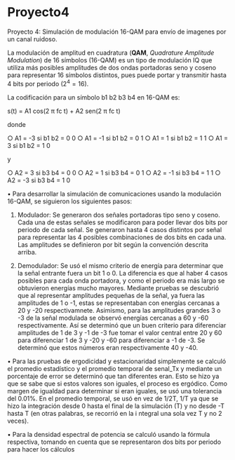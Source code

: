 # Proyecto4
Proyecto 4: Simulación de modulación 16-QAM para envío de imagenes por un canal ruidoso.

La modulación de amplitud en cuadratura (**QAM**, *Quadrature Amplitude Modulation*) de 16 símbolos (16-QAM) es un tipo de modulación IQ que utiliza más posibles amplitudes de dos ondas portadoras seno y coseno para representar 16 símbolos distintos, pues puede portar y transmitir hasta 4 bits por periodo ($2^4 = 16$).

La codificación para un símbolo b1 b2 b3 b4 en 16-QAM es:

s(t) = A1 cos(2 π fc t) + A2 sen(2 π fc t)

donde

○ A1 = -3    si    b1 b2 = 0 0
○ A1 = -1    si    b1 b2 = 0 1
○ A1 =  1    si    b1 b2 = 1 1
○ A1 =  3    si    b1 b2 = 1 0

y

○ A2 =  3    si    b3 b4 = 0 0
○ A2 =  1    si    b3 b4 = 0 1
○ A2 = -1    si    b3 b4 = 1 1
○ A2 = -3    si    b3 b4 = 1 0

• Para desarrollar la simulación de comunicaciones usando la modulación 16-QAM, se siguieron los siguientes pasos:

   1. Modulador: Se generaron dos señales portadoras tipo seno y coseno. Cada una de estas señales se modificaron para poder llevar dos bits por periodo de cada señal. Se             generaron hasta 4 casos distintos por señal para representar las 4 posibles combinaciones de dos bits en cada una. Las amplitudes se definieron por bit según la convención       descrita arriba.
   
   2. Demodulador: Se usó el mismo criterio de energía para determinar que la señal entrante fuera un bit 1 o 0. La diferencia es que al haber 4 casos posibles para cada onda         portadora, y como el periodo era más largo se obtuvieron energías mucho mayores. Mediante pruebas se descubrió que al representar amplitudes pequeñas de la señal, ya             fuera las amplitudes de 1 o -1, estas se representaban con energías cercanas a 20 y -20 respectivamnete. Asimismo, para las amplitudes grandes 3 o -3 de la señal modulada       se observó energías cercanas a 60 y -60 respectivamente. Así se determinó que un buen criterio para diferenciar amplitudes de 1 de 3 y -1 de -3 fue tomar el valor central       entre 20 y 60 para diferenciar 1 de 3 y -20 y -60 para diferenciar a -1 de -3. Se determinó que estos números eran respectivamente 40 y -40.

• Para las pruebas de ergodicidad y estacionaridad simplemente se calculó el promedio estadístico y el promedio temporal de senal_Tx y mediante un porcentaje de error se           determinó que tan diferentes eran. Esto se hizo ya que se sabe que si estos valores son iguales, el proceso es ergódico. Como margen de igualdad para determinar si eran         iguales, se usó una tolerancia del 0.01%. En el promedio temporal, se usó en vez de 1/2T, 1/T ya que se hizo la integración desde 0 hasta el final de la simulación (T) y no     desde -T hasta T (en otras palabras, se recorrió en la i ntegral una sola vez T y no 2 veces).

• Para la densidad espectral de potencia se calculó usando la fórmula respectiva, tomando en cuenta que se representaron dos bits por periodo para hacer los cálculos
